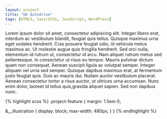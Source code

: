 ```yaml
---
layout: project
title: "UK Autodrive"
tags: [HTML5, Sass/SCSS, JavaScript, WordPress]
---
```


Lorem ipsum dolor sit amet, consectetur adipiscing elit. Integer libero erat, interdum ac vestibulum blandit, feugiat quis tellus. Quisque maximus urna eget sodales hendrerit. Cras posuere feugiat odio, id vehicula metus maximus ac. Ut molestie augue quis fringilla hendrerit. Sed orci nulla, elementum id rutrum ut, consectetur id arcu. Nam aliquet rutrum metus sed pellentesque. In consectetur ut risus eu tempor. Mauris pulvinar dictum quam non consequat. Aenean suscipit ligula ac volutpat semper. Integer aliquam vel urna sed semper. Quisque dapibus maximus erat, at fermentum justo feugiat quis. Duis ac mauris dui. Nullam auctor vestibulum placerat. Aenean consectetur tortor a risus auctor, ut ultrices urna accumsan. Nunc enim dolor, laoreet id tellus quis,gravida aliquet sapien. Sed non dapibus nunc.

{% highlight scss %}
.project-feature {
  margin: 1.5em 0;

  &__illustration {
    display: block;
    max-width: 480px;
  }
}
{% endhighlight %}
